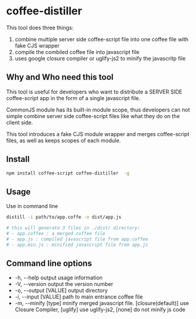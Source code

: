 # coffee-distiller

This tool does three things:

1. combine multiple server side coffee-script file into one coffee file with fake CJS wrapper
2. compile the combiled coffee file into javascript file
3. uses google closure compiler or uglify-js2 to minify the javascritp file

## Why and Who need this tool

This tool is useful for developers who want to distribute a SERVER SIDE coffee-script app in the form of a single javascript file.

CommonJS module has its built-in module scope, thus developers can not simple combine server side coffee-script files like what they do on the client side.

This tool introduces a fake CJS module wrapper and merges coffee-script files, as well as keeps scopes of each module.

## Install

```bash
npm install coffee-script coffee-distiller  -g
```

## Usage

Use in command line

```bash
distill -i path/to/app.coffe -o dist/app.js

# this will generate 3 files in ./dist/ directory:
# - app.coffee : a merged coffee file
# - app.js : compiled javascript file from app.coffee
# - app.min.js : minified javascript file from app.js
```

## Command line options

* -h, --help            output usage information
* -V, --version         output the version number
* -o, --output [VALUE]  output directory
* -i, --input [VALUE]   path to main entrance coffee file
* -m, --minify [type]   minify merged javascript file. [closure(default)] use Closure Compiler, [uglify] use uglify-js2, [none] do not minify js code




